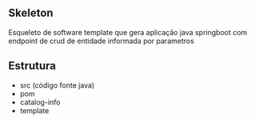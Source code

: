 ## Skeleton
Esqueleto de software template que gera aplicação java springboot com endpoint de crud de entidade informada por parametros

## Estrutura
- src (código fonte java)
- pom 
- catalog-info
- template 